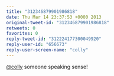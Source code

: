 ```yaml
---
title: "312346879901986818"
date: Thu Mar 14 23:37:53 +0000 2013
original-tweet-id: "312346879901986818"
retweets: 0
favorites: 0
reply-tweet-id: "312224177300049920"
reply-user-id: "656673"
reply-user-screen-name: "colly"
---
```

<a href="https://twitter.com/colly">@colly</a> someone speaking sense!
